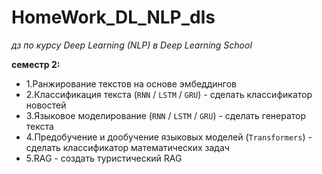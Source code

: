 # HomeWork_DL_NLP_dls
*дз по курсу Deep Learning (NLP) в Deep Learning School*

**семестр 2:**  
- 1.Ранжирование текстов на основе эмбеддингов
- 2.Классификация текста (`RNN` / `LSTM` / `GRU`) - сделать классификатор новостей
- 3.Языковое моделирование (`RNN` / `LSTM` / `GRU`) - сделать генератор текста
- 4.Предобучение и дообучение языковых моделей (`Transformers`) - сделать классификатор математических задач
- 5.RAG - создать туристический RAG
